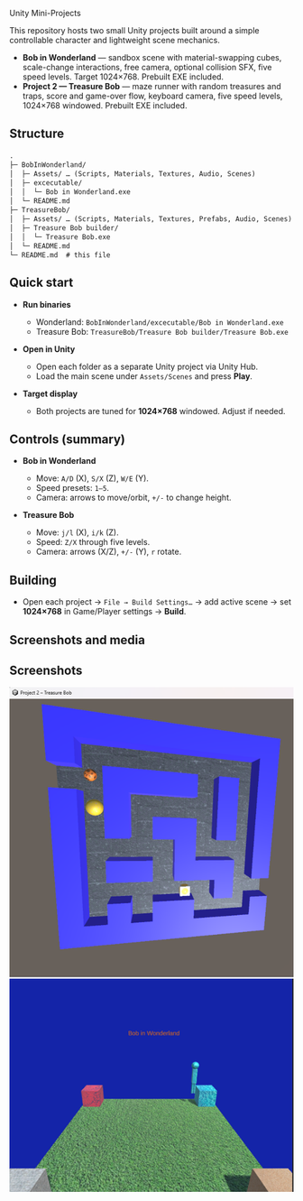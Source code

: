 Unity Mini-Projects

This repository hosts two small Unity projects built around a simple controllable character and lightweight scene mechanics.

* **Bob in Wonderland** — sandbox scene with material-swapping cubes, scale-change interactions, free camera, optional collision SFX, five speed levels. Target 1024×768. Prebuilt EXE included.
* **Project 2 — Treasure Bob** — maze runner with random treasures and traps, score and game-over flow, keyboard camera, five speed levels, 1024×768 windowed. Prebuilt EXE included.&#x20;

## Structure

```
.
├─ BobInWonderland/
│  ├─ Assets/ … (Scripts, Materials, Textures, Audio, Scenes)
│  ├─ excecutable/
│  │  └─ Bob in Wonderland.exe
│  └─ README.md
├─ TreasureBob/
│  ├─ Assets/ … (Scripts, Materials, Textures, Prefabs, Audio, Scenes)
│  ├─ Treasure Bob builder/
│  │  └─ Treasure Bob.exe
│  └─ README.md
└─ README.md  # this file
```

## Quick start

* **Run binaries**

  * Wonderland: `BobInWonderland/excecutable/Bob in Wonderland.exe`
  * Treasure Bob: `TreasureBob/Treasure Bob builder/Treasure Bob.exe`
* **Open in Unity**

  * Open each folder as a separate Unity project via Unity Hub.
  * Load the main scene under `Assets/Scenes` and press **Play**.
* **Target display**

  * Both projects are tuned for **1024×768** windowed. Adjust if needed.&#x20;

## Controls (summary)

* **Bob in Wonderland**

  * Move: `A/D` (X), `S/X` (Z), `W/E` (Y).
  * Speed presets: `1–5`.
  * Camera: arrows to move/orbit, `+/-` to change height.
* **Treasure Bob**

  * Move: `j/l` (X), `i/k` (Z).
  * Speed: `Z/X` through five levels.
  * Camera: arrows (X/Z), `+/-` (Y), `r` rotate.&#x20;

## Building

* Open each project → `File → Build Settings…` → add active scene → set **1024×768** in Game/Player settings → **Build**.&#x20;

## Screenshots and media


## Screenshots
![Wonderland scene](/docs/wonderland_scene.png)
![Treasure Bob gameplay](/docs/treasure_run.png)

